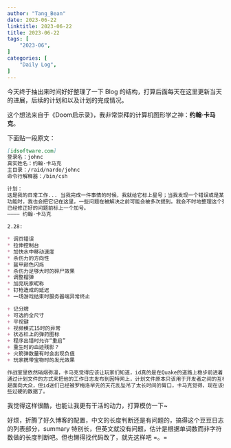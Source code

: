 ```yaml
---
author: "Tang_Bean"
date: 2023-06-22
linktitle: 2023-06-22
title: 2023-06-22
tags: [
    "2023-06",
]
categories: [
    "Daily Log",
]
---
```


今天终于抽出来时间好好整理了一下 Blog 的结构，打算后面每天在这里更新当天的进展，后续的计划和以及计划的完成情况。

这个想法来自于《Doom启示录》，我非常崇拜的计算机图形学之神：**约翰·卡马克**。

<!--more-->

下面贴一段原文：

```markdown
[idsoftware.com]
登录名：johnc
真实姓名：约翰·卡马克
主目录：/raid/nardo/johnc
命令行解释器：/bin/csh

计划：
这是我的日常工作... 当我完成一件事情的时候，我就给它标上星号；当我发现一个错误或是某个尚未实现的
功能时，我也会把它记在这里，一些问题在被解决之前可能会被多次提到。我会不时地整理这个列表，并在我
已经修正好的问题前标上一个加号。
———— 约翰·卡马克

2.28:

* 调页错误
* 拉伸控制台
* 加快水中移动速度
* 杀伤力的方向性
* 盔甲颜色闪烁
* 杀伤力足够大时的碎尸效果
* 调整榴弹
* 加亮玩家昵称
* 钉枪造成的延迟
* 一场游戏结束时服务器端异常终止

+ 记分牌
+ 可选的全尺寸
+ 平视键
+ 视频模式15时的异常
+ 状态栏上的弹药图标
+ 程序出错时允许“重启”
+ 重生时的血迹残影？
+ 火箭弹数量有时会出现负值
+ 玩家携带宝物时的发光效果

作战室里依然硝烟弥漫，卡马克觉得应该让玩家们知道，id真的是在Quake的道路上稳步前进着，于是他决定
通过计划文件的方式来把他的工作日志发布到因特网上，计划文件原本只该用于开发者之间的互相沟通，而不
是面向大众，但id迷们已经被罗梅洛早先的天花乱坠吊了太长时间的胃口，卡马克觉得，现在该给玩家们展示
些过硬的数据了。
```


我觉得这样很酷，也能让我更有干活的动力，打算模仿一下~

好烦，折腾了好久博客的配置，中文的长度判断还是有问题的，搞得这个豆豆日志的列表部分，summary 特别长，但英文就没有问题，估计是根据单词数而非字符数做的长度判断吧。但也懒得找代码改了，就先这样吧 =。=
